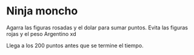 # Ninja moncho

Agarra las figuras rosadas y el dolar para sumar puntos. Evita las figuras rojas y el peso Argentino xd

Llega a los 200 puntos antes que se termine el tiempo.
